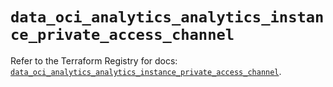 # `data_oci_analytics_analytics_instance_private_access_channel`

Refer to the Terraform Registry for docs: [`data_oci_analytics_analytics_instance_private_access_channel`](https://registry.terraform.io/providers/oracle/oci/7.19.0/docs/data-sources/analytics_analytics_instance_private_access_channel).
